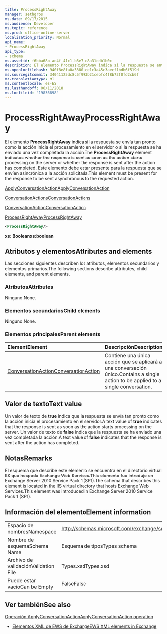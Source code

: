 ```yaml
---
title: ProcessRightAway
manager: sethgros
ms.date: 09/17/2015
ms.audience: Developer
ms.topic: reference
ms.prod: office-online-server
localization_priority: Normal
api_name:
- ProcessRightAway
api_type:
- schema
ms.assetid: f6bba68b-ae4f-41c1-b3e7-c8a31cdb1b0c
description: El elemento ProcessRightAway indica si la respuesta se envía tan pronto como la acción inicia el procesamiento en el servidor o si la respuesta se ha enviado una vez completada la acción. Este elemento debe estar presente para la respuesta que se envíen asincrónica a la acción solicitada.
ms.openlocfilehash: 940f8e8fa0a53801ce1c3a45c3aecf1bdb6f519d
ms.sourcegitcommit: 34041125dc8c5f993b21cebfc4f8b72f0fd2cb6f
ms.translationtype: MT
ms.contentlocale: es-ES
ms.lasthandoff: 06/11/2018
ms.locfileid: "19836898"
---
```

# <a name="processrightaway"></a><span data-ttu-id="169bb-104">ProcessRightAway</span><span class="sxs-lookup"><span data-stu-id="169bb-104">ProcessRightAway</span></span>

<span data-ttu-id="169bb-105">El elemento **ProcessRightAway** indica si la respuesta se envía tan pronto como la acción inicia el procesamiento en el servidor o si la respuesta se ha enviado una vez completada la acción.</span><span class="sxs-lookup"><span data-stu-id="169bb-105">The **ProcessRightAway** element indicates whether the response is sent as soon as the action starts processing on the server or whether the response is sent after the action has completed.</span></span> <span data-ttu-id="169bb-106">Este elemento debe estar presente para la respuesta que se envíen asincrónica a la acción solicitada.</span><span class="sxs-lookup"><span data-stu-id="169bb-106">This element must be present for the response to be sent asynchronous to the requested action.</span></span> 
  
[<span data-ttu-id="169bb-107">ApplyConversationAction</span><span class="sxs-lookup"><span data-stu-id="169bb-107">ApplyConversationAction</span></span>](applyconversationaction.md)
  
[<span data-ttu-id="169bb-108">ConversationActions</span><span class="sxs-lookup"><span data-stu-id="169bb-108">ConversationActions</span></span>](conversationactions.md)
  
[<span data-ttu-id="169bb-109">ConversationAction</span><span class="sxs-lookup"><span data-stu-id="169bb-109">ConversationAction</span></span>](conversationaction.md)
  
[<span data-ttu-id="169bb-110">ProcessRightAway</span><span class="sxs-lookup"><span data-stu-id="169bb-110">ProcessRightAway</span></span>](processrightaway.md)
  
```XML
<ProcessRightAway/>
```

 <span data-ttu-id="169bb-111">**xs: Boolean**</span><span class="sxs-lookup"><span data-stu-id="169bb-111">**xs:boolean**</span></span>
## <a name="attributes-and-elements"></a><span data-ttu-id="169bb-112">Atributos y elementos</span><span class="sxs-lookup"><span data-stu-id="169bb-112">Attributes and elements</span></span>

<span data-ttu-id="169bb-113">Las secciones siguientes describen los atributos, elementos secundarios y elementos primarios.</span><span class="sxs-lookup"><span data-stu-id="169bb-113">The following sections describe attributes, child elements, and parent elements.</span></span>
  
### <a name="attributes"></a><span data-ttu-id="169bb-114">Atributos</span><span class="sxs-lookup"><span data-stu-id="169bb-114">Attributes</span></span>

<span data-ttu-id="169bb-115">Ninguno.</span><span class="sxs-lookup"><span data-stu-id="169bb-115">None.</span></span>
  
### <a name="child-elements"></a><span data-ttu-id="169bb-116">Elementos secundarios</span><span class="sxs-lookup"><span data-stu-id="169bb-116">Child elements</span></span>

<span data-ttu-id="169bb-117">Ninguno.</span><span class="sxs-lookup"><span data-stu-id="169bb-117">None.</span></span>
  
### <a name="parent-elements"></a><span data-ttu-id="169bb-118">Elementos principales</span><span class="sxs-lookup"><span data-stu-id="169bb-118">Parent elements</span></span>

|<span data-ttu-id="169bb-119">**Element**</span><span class="sxs-lookup"><span data-stu-id="169bb-119">**Element**</span></span>|<span data-ttu-id="169bb-120">**Descripción**</span><span class="sxs-lookup"><span data-stu-id="169bb-120">**Description**</span></span>|
|:-----|:-----|
|[<span data-ttu-id="169bb-121">ConversationAction</span><span class="sxs-lookup"><span data-stu-id="169bb-121">ConversationAction</span></span>](conversationaction.md) <br/> |<span data-ttu-id="169bb-122">Contiene una única acción que se aplicará a una conversación único.</span><span class="sxs-lookup"><span data-stu-id="169bb-122">Contains a single action to be applied to a single conversation.</span></span>  <br/> |
   
## <a name="text-value"></a><span data-ttu-id="169bb-123">Valor de texto</span><span class="sxs-lookup"><span data-stu-id="169bb-123">Text value</span></span>

<span data-ttu-id="169bb-124">Un valor de texto de **true** indica que la respuesta se envía tan pronto como la acción inicia el procesamiento en el servidor.</span><span class="sxs-lookup"><span data-stu-id="169bb-124">A text value of **true** indicates that the response is sent as soon as the action starts processing on the server.</span></span> <span data-ttu-id="169bb-125">Un valor de texto de **false** indica que la respuesta se ha enviado una vez completada la acción.</span><span class="sxs-lookup"><span data-stu-id="169bb-125">A text value of **false** indicates that the response is sent after the action has completed.</span></span> 
  
## <a name="remarks"></a><span data-ttu-id="169bb-126">Notas</span><span class="sxs-lookup"><span data-stu-id="169bb-126">Remarks</span></span>

<span data-ttu-id="169bb-127">El esquema que describe este elemento se encuentra en el directorio virtual IIS que hospeda Exchange Web Services.This elemento fue introdujo en Exchange Server 2010 Service Pack 1 (SP1).</span><span class="sxs-lookup"><span data-stu-id="169bb-127">The schema that describes this element is located in the IIS virtual directory that hosts Exchange Web Services.This element was introduced in Exchange Server 2010 Service Pack 1 (SP1).</span></span>
  
## <a name="element-information"></a><span data-ttu-id="169bb-128">Información del elemento</span><span class="sxs-lookup"><span data-stu-id="169bb-128">Element information</span></span>

|||
|:-----|:-----|
|<span data-ttu-id="169bb-129">Espacio de nombres</span><span class="sxs-lookup"><span data-stu-id="169bb-129">Namespace</span></span>  <br/> |http://schemas.microsoft.com/exchange/services/2006/types  <br/> |
|<span data-ttu-id="169bb-130">Nombre de esquema</span><span class="sxs-lookup"><span data-stu-id="169bb-130">Schema Name</span></span>  <br/> |<span data-ttu-id="169bb-131">Esquema de tipos</span><span class="sxs-lookup"><span data-stu-id="169bb-131">Types schema</span></span>  <br/> |
|<span data-ttu-id="169bb-132">Archivo de validación</span><span class="sxs-lookup"><span data-stu-id="169bb-132">Validation File</span></span>  <br/> |<span data-ttu-id="169bb-133">Types.xsd</span><span class="sxs-lookup"><span data-stu-id="169bb-133">Types.xsd</span></span>  <br/> |
|<span data-ttu-id="169bb-134">Puede estar vacío</span><span class="sxs-lookup"><span data-stu-id="169bb-134">Can be Empty</span></span>  <br/> |<span data-ttu-id="169bb-135">False</span><span class="sxs-lookup"><span data-stu-id="169bb-135">False</span></span>  <br/> |
   
## <a name="see-also"></a><span data-ttu-id="169bb-136">Ver también</span><span class="sxs-lookup"><span data-stu-id="169bb-136">See also</span></span>



[<span data-ttu-id="169bb-137">Operación ApplyConversationAction</span><span class="sxs-lookup"><span data-stu-id="169bb-137">ApplyConversationAction operation</span></span>](applyconversationaction-operation.md)


- [<span data-ttu-id="169bb-138">Elementos XML de EWS de Exchange</span><span class="sxs-lookup"><span data-stu-id="169bb-138">EWS XML elements in Exchange</span></span>](ews-xml-elements-in-exchange.md)


